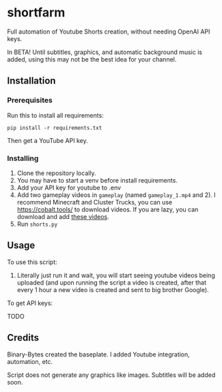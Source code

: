 # shortfarm

Full automation of Youtube Shorts creation, without needing OpenAI API keys.

In BETA! Until subtitles, graphics, and automatic background music is added, using this may not be the best idea for your channel.

## Installation

### Prerequisites
Run this to install all requirements:

`pip install -r requirements.txt`

Then get a YouTube API key.

### Installing
1. Clone the repository locally.
3. You may have to start a venv before install requirements.
4. Add your API key for youtube to .env
5. Add two gameplay videos in `gameplay` (named `gameplay_1.mp4` and 2). I recommend Minecraft and Cluster Trucks, you can use https://cobalt.tools/ to download videos. If you are lazy, you can download and add [these videos](https://drive.google.com/drive/folders/1qToyKgKDLOPgoMj_EMhA6qusV4xCr4Sb?usp=sharing).
7. Run `shorts.py`

## Usage

To use this script:
1. Literally just run it and wait, you will start seeing youtube videos being uploaded (and upon running the script a video is created, after that every 1 hour a new video is created and sent to big brother Google).

To get API keys:

TODO

## Credits

Binary-Bytes created the baseplate. I added Youtube integration, automation, etc.

Script does not generate any graphics like images. Subtitles will be added soon.
